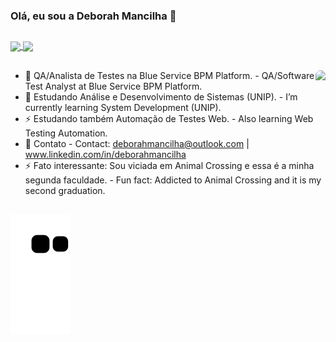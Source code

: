 ### Olá, eu sou a Deborah Mancilha 🧚

##
<a href="https://github.com/anuraghazra/github-readme-stats">
  <img height="170em" align="center" src="https://github-readme-stats.vercel.app/api?username=deborahmancilha&theme=merko&show_icons=true" />
</a>
<a href="https://github.com/anuraghazra/convoychat">
  <img height="170em" align="center" src="https://github-readme-stats.vercel.app/api/top-langs/?username=deborahmancilha&layout=compact&theme=merko" />
</a>
 
##   

<img align="right" height="150" style="border-radius:50px;" src="https://blogger.googleusercontent.com/img/a/AVvXsEil8gw4bLiLXWVmZ7pyNKASiAIGBkDG4WZGeDnqb92Np2xe6tRnLxUTAaVrDTn_0SPjcKB62QHOpj99bWFj7bSHM0gZfZDOLdI19ddv7-JL50qD60zn56t-558K3RLD-k59AluqgAzi9RTR4XsXVILFpikTi3PNH7ZNJriryrtVf6TgYF4luoAfYqTLTw?width=676&height=676">

- 🔭 QA/Analista de Testes na Blue Service BPM Platform. - QA/Software Test Analyst at Blue Service BPM Platform.
- 🌱 Estudando Análise e Desenvolvimento de Sistemas (UNIP). - I’m currently learning System Development (UNIP).
- ⚡ Estudando também Automação de Testes Web. - Also learning Web Testing Automation.
- 💬 Contato - Contact: deborahmancilha@outlook.com | www.linkedin.com/in/deborahmancilha
- ⚡ Fato interessante: Sou viciada em Animal Crossing e essa é a minha segunda faculdade. - Fun fact: Addicted to Animal Crossing and it is my second graduation.
##

![Snake animation](https://github.com/rafaballerini/rafaballerini/blob/output/github-contribution-grid-snake.svg)






